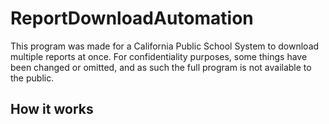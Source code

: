 # ReportDownloadAutomation

This program was made for a California Public School System to download multiple reports at once. For confidentiality purposes, some things have been changed or omitted, and as such the full program is not available to the public.

## How it works


